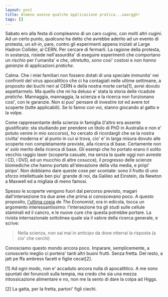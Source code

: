 ```yaml
---
layout: post
title: Almeno avesse qualche applicazione pratica...aaarggh!
tags: []
---
```


Sabato ero alla festa di compleanno di un caro cugino, con molti altri cugini. Ad un certo punto, *qualcuno* ha detto che avrebbe aderito ad un evento di protesta, un *sit-in*, pare, contro gli esperimenti appena iniziati al Large Hadron Collider, al CERN. Per cercare di fermarli. La ragione della protesta, in sostanza, risiede nell'assurdita' di eseguire esperimenti che comportano un *rischio* per l'umanita' e che, oltretutto, sono cosi' costosi e *non hanno garanzie* di applicazioni *pratiche*.

Calma. Che i miei familiari non fossero dotati di una speciale immunita' nei confronti del virus apocalittico che ci ha contagiati nelle ultime settimane, a proposito dei buchi neri al CERN e della nostra morte certa[1], avrei dovuto aspettarmelo. Ma quello che mi ha deluso e' stata la storia delle ricadute *pratiche*. Mannaggia, mannaggia, la scienza e la ricerca non funzionano cosi', con le garanzie. Non si puo' pensare di investire *tot* ed avere *tot* scoperte (tutte applicabili). Se lo fanno con voi, stanno giocando al gatto e la volpe.

Come rappresentante della scienza in famiglia (l'altro era assente giustificato: sta studiando per prendere un titolo di PhD in Australia e non e' potuto venire in mio soccorso), ho cercato di ricordargli che se la nostra civilta' moderna e' al punto in cui si trova, cio' e' in larga misura dovuto alle scoperte non completamente previste, alla ricerca di base. Certamente non e' *solo* merito della ricerca di base. Gli esempi che ho portato erano il solito vecchio raggio laser (scoperta casuale, ma senza la quale oggi non avreste i CD, i DVD, ed un mucchio di altre cosucce), il progresso delle scienze biomediche che hanno portato all'elevazione della vita media, e piripi' piripo'. Non dobbiamo dare queste cose per scontate: sono il frutto di uno sforzo intellettuale ben piu' grande di noi, da Galileo ad Einstein, da Newton a Maxwell ed a migliaia di meno famosi.

Spesso le scoperte vengono fuori dal percorso previsto, magari dall'intersezione tra due aree che prima si conoscevano poco. A questo proposito, [l'ultima copia](http://www.economist.com/printedition/) de *The Economist*, ora in edicola, tocca un argomento interessantissimo: l'intersezione tra gli studi sulle cellule staminali ed il cancro, e le nuove cure che questa potrebbe portare. La rivista internazionale sottolinea quale sia il valore della ricerca generale, e scrive:

> Nella scienza, non sai mai in anticipo da dove otterrai la risposta (a cio' che cerchi)

Conosciamo questo mondo ancora poco. Imparare, semplicemente, a conoscerlo meglio ci portera' tanti altri buoni frutti. Senza fretta. Del resto, a jatt pe ffa ambress facett e figlie cecat[2].

[1] Ad ogni modo, non e' accaduto ancora nulla di apocalittico. A me sono spuntati dei foruncoli sulla tempia, ma credo che sia una mezza intossicazione alimentare e no, non me la sento di dare la colpa ad Higgs.

[2] La gatta, per la fretta, partori' figli ciechi.
